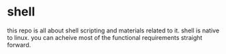 # shell
this repo is all about shell scripting and materials related to it.
shell is native to linux. you can acheive most of the functional requirements straight forward.